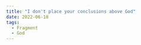 ```yaml
---
title: "I don't place your conclusions above God"
date: 2022-06-18
tags:
  - Fragment
  - God
---
```

